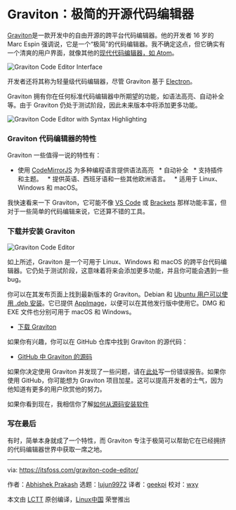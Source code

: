 [#]: collector: (lujun9972)
[#]: translator: (geekpi)
[#]: reviewer: (wxy)
[#]: publisher: ( )
[#]: url: ( )
[#]: subject: (Graviton: A Minimalist Open Source Code Editor)
[#]: via: (https://itsfoss.com/graviton-code-editor/)
[#]: author: (Abhishek Prakash https://itsfoss.com/author/abhishek/)

Graviton：极简的开源代码编辑器
======

[Graviton][1]是一款开发中的自由开源的跨平台代码编辑器。他的开发者 16 岁的 Marc Espin 强调说，它是一个“极简”的代码编辑器。我不确定这点，但它确实有一个清爽的用户界面，就像其他的[现代代码编辑器，如 Atom][2]。

![Graviton Code Editor Interface][3]

开发者还将其称为轻量级代码编辑器，尽管 Graviton 基于 [Electron][4]。

Graviton 拥有你在任何标准代码编辑器中所期望的功能，如语法高亮、自动补全等。由于 Graviton 仍处于测试阶段，因此未来版本中将添加更多功能。

![Graviton Code Editor with Syntax Highlighting][5]

### Graviton 代码编辑器的特性

Graviton 一些值得一说的特性有：

  * 使用 [CodeMirrorJS][6] 为多种编程语言提供语法高亮
  * 自动补全
  * 支持插件和主题。
  * 提供英语、西班牙语和一些其他欧洲语言。
  * 适用于 Linux、Windows 和 macOS。

我快速看来一下 Graviton，它可能不像 [VS Code][7] 或 [Brackets][8] 那样功能丰富，但对于一些简单的代码编辑来说，它还算不错的工具。

### 下载并安装 Graviton

![Graviton Code Editor][9]

如上所述，Graviton 是一个可用于 Linux、Windows 和 macOS 的跨平台代码编辑器。它仍处于测试阶段，这意味着将来会添加更多功能，并且你可能会遇到一些 bug。

你可以在其发布页面上找到最新版本的 Graviton。Debian 和 [Ubuntu 用户可以使用 .deb 安装][10]。它已提供 [AppImage][11]，以便可以在其他发行版中使用它。DMG 和 EXE 文件也分别可用于 macOS 和 Windows。

- [下载 Graviton][12]

如果你有兴趣，你可以在 GitHub 仓库中找到 Graviton 的源代码：

- [GitHub 中 Graviton 的源码][13]

如果你决定使用 Graviton 并发现了一些问题，请在[此处][14]写一份错误报告。如果你使用 GitHub，你可能想为 Graviton 项目加星。这可以提高开发者的士气，因为他知道有更多的用户欣赏他的努力。

如果你看到现在，我相信你了解[如何从源码安装软件][16]

### 写在最后

有时，简单本身就成了一个特性，而 Graviton 专注于极简可以帮助它在已经拥挤的代码编辑器世界中获取一席之地。

--------------------------------------------------------------------------------

via: https://itsfoss.com/graviton-code-editor/

作者：[Abhishek Prakash][a]
选题：[lujun9972][b]
译者：[geekpi](https://github.com/geekpi)
校对：[wxy](https://github.com/wxy)

本文由 [LCTT](https://github.com/LCTT/TranslateProject) 原创编译，[Linux中国](https://linux.cn/) 荣誉推出

[a]: https://itsfoss.com/author/abhishek/
[b]: https://github.com/lujun9972
[1]: https://graviton.ml/
[2]: https://itsfoss.com/best-modern-open-source-code-editors-for-linux/
[3]: https://i0.wp.com/itsfoss.com/wp-content/uploads/2019/06/graviton-code-editor-interface.jpg?resize=800%2C571&ssl=1
[4]: https://electronjs.org/
[5]: https://i0.wp.com/itsfoss.com/wp-content/uploads/2019/06/graviton-code-editor-interface-2.jpg?resize=800%2C522&ssl=1
[6]: https://codemirror.net/
[7]: https://itsfoss.com/install-visual-studio-code-ubuntu/
[8]: https://itsfoss.com/install-brackets-ubuntu/
[9]: https://i1.wp.com/itsfoss.com/wp-content/uploads/2019/06/graviton-code-editor-800x473.jpg?resize=800%2C473&ssl=1
[10]: https://itsfoss.com/install-deb-files-ubuntu/
[11]: https://itsfoss.com/use-appimage-linux/
[12]: https://github.com/Graviton-Code-Editor/Graviton-App/releases
[13]: https://github.com/Graviton-Code-Editor/Graviton-App
[14]: https://github.com/Graviton-Code-Editor/Graviton-App/issues
[16]: https://itsfoss.com/install-software-from-source-code/
[17]: https://itsfoss.com/contact-us/

